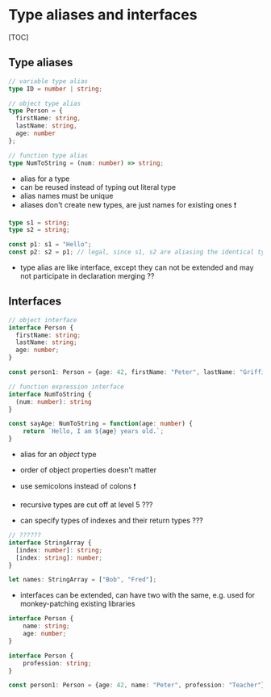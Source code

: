 # Type aliases and interfaces

[TOC]

## Type aliases

```typescript
// variable type alias
type ID = number | string;

// object type alias
type Person = {
  firstName: string,
  lastName: string,
  age: number
};

// function type alias
type NumToString = (num: number) => string;
```

- alias for a type
- can be reused instead of typing out literal type
- alias names must be unique
- aliases don't create new types, are just names for existing ones ❗️

```typescript
type s1 = string;
type s2 = string;

const p1: s1 = "Hello";
const p2: s2 = p1; // legal, since s1, s2 are aliasing the identical type string
```

- type alias are like interface, except they can not be extended and may not participate in declaration merging ??

## Interfaces

```typescript
// object interface
interface Person {
  firstName: string;
  lastName: string;
  age: number;
}

const person1: Person = {age: 42, firstName: "Peter", lastName: "Griffin"};

// function expression interface
interface NumToString {
  (num: number): string
}

const sayAge: NumToString = function(age: number) {
    return `Hello, I am ${age} years old.`;
}
```

- alias for an _object_ type
- order of object properties doesn't matter
- use semicolons instead of colons ❗️

- recursive types are cut off at level 5 ???
- can specify types of indexes and their return types ???

```typescript
// ??????
interface StringArray {
  [index: number]: string;
  [index: string]: number;  
}

let names: StringArray = ["Bob", "Fred"];
```

- interfaces can be extended, can have two with the same, e.g. used for monkey-patching existing libraries

```typescript
interface Person {
    name: string;
    age: number;
}

interface Person {
    profession: string;
}

const person1: Person = {age: 42, name: "Peter", profession: "Teacher"};
```